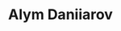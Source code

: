 <div align="center">
  <h1> Alym Daniiarov </h1>
</div>
<!--
**daniiarov-alym/daniiarov-alym** is a ✨ _special_ ✨ repository because its `README.md` (this file) appears on your GitHub profile.

Here are some ideas to get you started:

- 🔭 I’m currently working on ...
- 🌱 I’m currently learning ...
- 👯 I’m looking to collaborate on ...
- 🤔 I’m looking for help with ...
- 💬 Ask me about ...
- 📫 How to reach me: ...
- 😄 Pronouns: ...
- ⚡ Fun fact: ...
-->

<div align="center">
  <img align="center" src="https://github-readme-stats.vercel.app/api?username=daniiarov-alym&include_all_commits=true&count_private=true&show_icons=true&line_height=20&title_color=7A7ADB&icon_color=2234AE&text_color=D3D3D3&bg_color=0,000000,130F40" alt="ABSphreak's Github Stats">
  <br/>
  <br/>
  <img align="center" src="https://github-readme-stats.vercel.app/api/top-langs/?username=daniiarov-alym&title_color=7A7ADB&text_color=D3D3D3&bg_color=0,000000,130F40&layout=compact&theme=tokyonight" />
</div>
